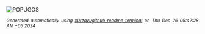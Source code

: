 <div align="justify">
<picture>
    <source media="(prefers-color-scheme: dark)" srcset="https://i.ibb.co/b6WLTk7/output-gif.gif">
    <source media="(prefers-color-scheme: light)" srcset="https://i.ibb.co/b6WLTk7/output-gif.gif">
    <img alt="POPUGOS" src="https://i.ibb.co/b6WLTk7/output-gif.gif">
</picture>

<sub><i>Generated automatically using [x0rzavi/github-readme-terminal](https://github.com/x0rzavi/github-readme-terminal) on Thu Dec 26 05:47:28 AM +05 2024</i></sub>
</div>